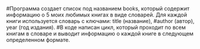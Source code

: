 #Программа создает список под названием books, который содержит информацию о 5 моих любимых книгах в виде словарей. Для каждой книги используется словарь с ключами: title (название),  #author (автор), year (год издания).
#В коде написан цикл, который проходит по всем книгам в словаре и выводит информацию о каждой книге в следующем определенном формате.
